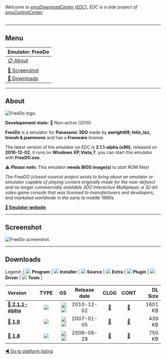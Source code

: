 ###### Welcome to [emuDownloadCenter (EDC)](https://github.com/PhoenixInteractiveNL/emuDownloadCenter/wiki/), EDC is a side project of [emuControlCenter](https://github.com/PhoenixInteractiveNL/emuControlCenter/wiki/)
***
## Menu
| **Emulator: FreeDo** |
|:---------|
| [:clipboard: About](#about) |
| [:sunrise: Screenshot](#screenshot) |
| [:floppy_disk: Downloads](#downloads) |
***
## About
![](https://github.com/PhoenixInteractiveNL/emuDownloadCenter/wiki/images_emulator/freedo_logo_200.jpg "FreeDo logo.")

**Developement state:** :red_circle: Non-active (2010)

**FreeDo** is a emulator for **Panasonic 3DO** made by **awright69, felix_laz, troosh & jsammons** and has a **Freeware** license.

The latest version of the emulator on EDC is **2.1.1-alpha (x86)**, released on **2010-12-02**, it runs on **Windows XP,Vista,7**, you can start this emulator with **FreeDO.exe**.

:warning: _**Please note:**_ This emulator **needs BIOS image(s)** to start ROM files!

_The FreeDO (closed-source) project exists to bring about an emulator or simulator capable of playing content originally made for the now-defunct and no longer commercially available 3DO Interactive Multiplayer, a 32-bit video game console that was licensed to manufacturers and developers, and marketed worldwide in the early to middle 1990s._

[:link: **Emulator website**](http://freedo.org)
***
## Screenshot
![](https://raw.githubusercontent.com/PhoenixInteractiveNL/emuDownloadCenter/master/hooks/freedo/emulator_screen_01.jpg "FreeDo screenshot.")
***
## Downloads
Legend:
| ![](https://raw.githubusercontent.com/wiki/PhoenixInteractiveNL/emuDownloadCenter/images_misc/icon_program_24.png) **Program** | 
![](https://raw.githubusercontent.com/wiki/PhoenixInteractiveNL/emuDownloadCenter/images_misc/icon_installer_24.png) **Installer** | 
![](https://raw.githubusercontent.com/wiki/PhoenixInteractiveNL/emuDownloadCenter/images_misc/icon_source_code_24.png) **Source** | 
![](https://raw.githubusercontent.com/wiki/PhoenixInteractiveNL/emuDownloadCenter/images_misc/icon_extra_24.png) **Extra** | 
![](https://raw.githubusercontent.com/wiki/PhoenixInteractiveNL/emuDownloadCenter/images_misc/icon_plugin_24.png) **Plugin** | 
![](https://raw.githubusercontent.com/wiki/PhoenixInteractiveNL/emuDownloadCenter/images_misc/icon_driver_24.png) **Driver** | 
![](https://raw.githubusercontent.com/wiki/PhoenixInteractiveNL/emuDownloadCenter/images_misc/icon_tool_24.png) **Tools** | 
 
| Version | TYPE | OS | Release date | CLOG | CONT | DL Size |
|:--------|:----:|---:|:------------:|:----:|:----:|--------:|
| [:floppy_disk: **2.1.1-alpha**](https://github.com/PhoenixInteractiveNL/edc-repo0001/raw/master/freedo/2.1.1-alpha.7z) | ![](https://raw.githubusercontent.com/wiki/PhoenixInteractiveNL/emuDownloadCenter/images_misc/icon_program_24.png) | ![](https://raw.githubusercontent.com/wiki/PhoenixInteractiveNL/emuDownloadCenter/images_misc/logo_windows_24.png)![](https://raw.githubusercontent.com/wiki/PhoenixInteractiveNL/emuDownloadCenter/images_misc/icon_32-bit_24.png) | 2010-12-02 | [:page_facing_up:](https://github.com/PhoenixInteractiveNL/edc-repo0001/blob/master/freedo/2.1.1-alpha_changelog.txt) | [:mag_right:](https://github.com/PhoenixInteractiveNL/edc-repo0001/blob/master/freedo/2.1.1-alpha_contents.txt) | 1601 KB |
| [:floppy_disk: **1.9**](https://github.com/PhoenixInteractiveNL/edc-repo0001/raw/master/freedo/1.9.7z) | ![](https://raw.githubusercontent.com/wiki/PhoenixInteractiveNL/emuDownloadCenter/images_misc/icon_program_24.png) | ![](https://raw.githubusercontent.com/wiki/PhoenixInteractiveNL/emuDownloadCenter/images_misc/logo_windows_24.png)![](https://raw.githubusercontent.com/wiki/PhoenixInteractiveNL/emuDownloadCenter/images_misc/icon_32-bit_24.png) | 2007-01-05 | [:page_facing_up:](https://github.com/PhoenixInteractiveNL/edc-repo0001/blob/master/freedo/1.9_changelog.txt) | [:mag_right:](https://github.com/PhoenixInteractiveNL/edc-repo0001/blob/master/freedo/1.9_contents.txt) | 439 KB |
| [:floppy_disk: **1.8**](https://github.com/PhoenixInteractiveNL/edc-repo0001/raw/master/freedo/1.8.7z) | ![](https://raw.githubusercontent.com/wiki/PhoenixInteractiveNL/emuDownloadCenter/images_misc/icon_program_24.png) | ![](https://raw.githubusercontent.com/wiki/PhoenixInteractiveNL/emuDownloadCenter/images_misc/logo_windows_24.png)![](https://raw.githubusercontent.com/wiki/PhoenixInteractiveNL/emuDownloadCenter/images_misc/icon_32-bit_24.png) | 2006-08-29 | [:page_facing_up:](https://github.com/PhoenixInteractiveNL/edc-repo0001/blob/master/freedo/1.8_changelog.txt) | [:mag_right:](https://github.com/PhoenixInteractiveNL/edc-repo0001/blob/master/freedo/1.8_contents.txt) | 750 KB |

[:arrow_backward: Go to platform listing](https://github.com/PhoenixInteractiveNL/emuDownloadCenter/wiki/EDC-Platform-List)
